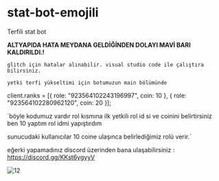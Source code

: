 # stat-bot-emojili
Terfili stat bot

**ALTYAPIDA HATA MEYDANA GELDİĞİNDEN DOLAYI MAVİ BARI KALDIRILDI.!**

`glitch için hatalar alınabilir. visual studio code ile çalıştıra bilirsiniz.`

`yetki terfi yükseltimi için botumuzun main bölümünde `

client.ranks = [{ role: "923564102243196997", coin: 10 }, { role: "923564102280962120", coin: 20 }];

`böyle kodumuz vardır rol kısmına ilk yetkili rol id si ve coinini belirtirsiniz ben 10 yaptım rol idmi yapıştırdım

sunucudaki kullanıcılar 10 coine ulaşınca belirlediğimiz rolü verir.`

eğerki yapamadınız discord üzerinden bana ulaşabilirsiniz :   https://discord.gg/KKst6ygyyV
  
![12](https://user-images.githubusercontent.com/73904744/166070271-a6576d4f-c8e8-4d7d-8b54-65592d142e70.PNG)
